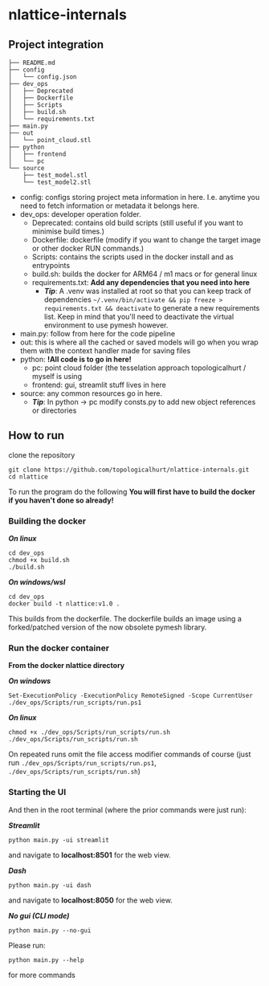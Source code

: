 # nlattice-internals

## Project integration

```
├── README.md
├── config
│   └── config.json
├── dev_ops
│   ├── Deprecated
│   ├── Dockerfile
│   ├── Scripts
│   ├── build.sh
│   └── requirements.txt
├── main.py
├── out
│   └── point_cloud.stl
├── python
│   ├── frontend
│   └── pc
└── source
    ├── test_model.stl
    └── test_model2.stl
```

- config: configs storing project meta information in here. I.e. anytime you need to fetch information or metadata it belongs here.
- dev_ops: developer operation folder.
  - Deprecated: contains old build scripts (still useful if you want to minimise build times.)
  - Dockerfile: dockerfile (modify if you want to change the target image or other docker RUN commands.)
  - Scripts: contains the scripts used in the docker install and as entrypoints
  - build.sh: builds the docker for ARM64 / m1 macs or for general linux
  - requirements.txt: **Add any dependencies that you need into here**
    - ***Tip***: A .venv was installed at root so that you can keep track of dependencies ```~/.venv/bin/activate && pip freeze > requirements.txt && deactivate``` to generate a new requirements     list. Keep in mind that you'll need to deactivate the virtual environment to use pymesh however.
- main.py: follow from here for the code pipeline
- out: this is where all the cached or saved models will go when you wrap them with the context handler made for saving files
- python: **!All code is to go in here!**
    - pc: point cloud folder (the tesselation approach topologicalhurt / myself is using
    - frontend: gui, streamlit stuff lives in here
- source: any common resources go in here.
    - ***Tip***: In python -> pc modify consts.py to add new object references or directories

## How to run 

clone the repository
```
git clone https://github.com/topologicalhurt/nlattice-internals.git
cd nlattice
```

To run the program do the following **You will first have to build the docker if you haven't done so already!**

### Building the docker

***On linux***
```
cd dev_ops
chmod +x build.sh
./build.sh
```

***On windows/wsl***
```
cd dev_ops
docker build -t nlattice:v1.0 .
```

This builds from the dockerfile. The dockerfile builds an image using a forked/patched version of the now obsolete pymesh library.

### Run the docker container
**From the docker nlattice directory**

***On windows*** 
```
Set-ExecutionPolicy -ExecutionPolicy RemoteSigned -Scope CurrentUser
./dev_ops/Scripts/run_scripts/run.ps1
```

***On linux***
```
chmod +x ./dev_ops/Scripts/run_scripts/run.sh
./dev_ops/Scripts/run_scripts/run.sh
```

On repeated runs omit the file access modifier commands of course (just run ```./dev_ops/Scripts/run_scripts/run.ps1```, ```./dev_ops/Scripts/run_scripts/run.sh```)

### Starting the UI

And then in the root terminal (where the prior commands were just run):

***Streamlit***
```
python main.py -ui streamlit
```
and navigate to **localhost:8501** for the web view.

***Dash***
```
python main.py -ui dash
```
and navigate to **localhost:8050** for the web view.

***No gui (CLI mode)***
```
python main.py --no-gui
```

Please run:
```
python main.py --help
```
for more commands


